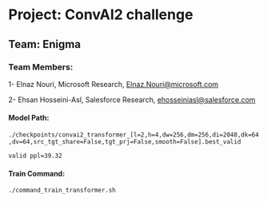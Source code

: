 
# Project: ConvAI2 challenge

## Team: Enigma


### Team Members:

1- Elnaz Nouri, Microsoft Research, Elnaz.Nouri@microsoft.com 

2- Ehsan Hosseini-Asl, Salesforce Research, ehosseiniasl@salesforce.com


#### Model Path:
`./checkpoints/convai2_transformer_[l=2,h=4,dw=256,dm=256,di=2048,dk=64,dv=64,src_tgt_share=False,tgt_prj=False,smooth=False].best_valid`

`valid ppl=39.32`


#### Train Command:
`./command_train_transformer.sh`
